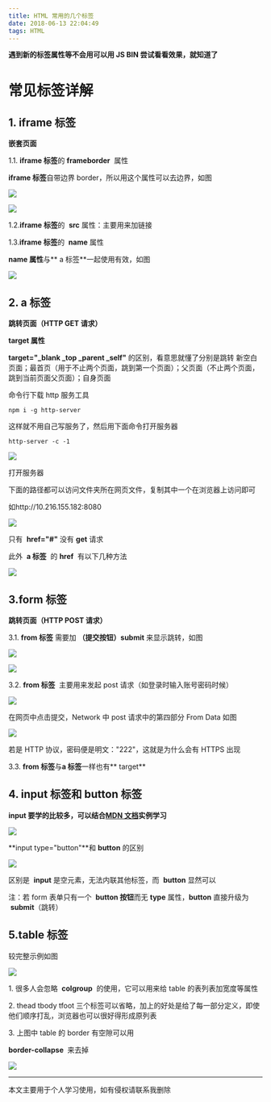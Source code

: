 ```yaml
---
title: HTML 常用的几个标签
date: 2018-06-13 22:04:49
tags: HTML
---
```


**遇到新的标签属性等不会用可以用 JS BIN 尝试看看效果，就知道了**

# 常见标签详解

## **1\. iframe** **标签**

**嵌套页面**

1.1. **iframe 标签**的 **frameborder**  属性

**iframe 标签**自带边界 border，所以用这个属性可以去边界，如图

![](https://upload-images.jianshu.io/upload_images/7094266-1031b6812b8aaf57.jpg?imageMogr2/auto-orient/strip%7CimageView2/2/w/1240)

![](https://upload-images.jianshu.io/upload_images/7094266-fa67255c8a244a71.jpg?imageMogr2/auto-orient/strip%7CimageView2/2/w/1240)

1.2.**iframe 标签**的  **src** 属性：主要用来加链接

1.3.**iframe 标签**的  **name** 属性

**name 属性**与** a 标签**一起使用有效，如图

![](https://upload-images.jianshu.io/upload_images/7094266-d6e908d8da74ea14.jpg?imageMogr2/auto-orient/strip%7CimageView2/2/w/1240)

## **2\. a 标签**

**跳转页面（HTTP GET 请求）**

**target 属性**

**target="\_blank \_top \_parent \_self"** 的区别，看意思就懂了分别是跳转 新空白页面；最首页（用于不止两个页面，跳到第一个页面）；父页面（不止两个页面，跳到当前页面父页面）；自身页面

命令行下载 http 服务工具

```
npm i -g http-server
```

这样就不用自己写服务了，然后用下面命令打开服务器

```
http-server -c -1
```

![](https://upload-images.jianshu.io/upload_images/7094266-23d055b34597b717.jpg?imageMogr2/auto-orient/strip%7CimageView2/2/w/1240)

打开服务器

下面的路径都可以访问文件夹所在网页文件，复制其中一个在浏览器上访问即可

如http://10.216.155.182:8080

![](https://upload-images.jianshu.io/upload_images/7094266-5af1c1c11575c480.jpg?imageMogr2/auto-orient/strip%7CimageView2/2/w/1240)

只有  **href="#"** 没有 **get** 请求

此外  **a 标签**  的 **href**  有以下几种方法

![](https://upload-images.jianshu.io/upload_images/7094266-787bd332399011ba.jpg?imageMogr2/auto-orient/strip%7CimageView2/2/w/1240)

## 3.form 标签

**跳转页面（HTTP POST 请求）**

3.1. **from 标签** 需要加 **（提交按钮）submit** 来显示跳转，如图

![](https://upload-images.jianshu.io/upload_images/7094266-aaa0d33e641cd112.jpg?imageMogr2/auto-orient/strip%7CimageView2/2/w/1240)

![](https://upload-images.jianshu.io/upload_images/7094266-e664c2791e3c60dc.jpg?imageMogr2/auto-orient/strip%7CimageView2/2/w/1240)

3.2. **from 标签**  主要用来发起 post 请求（如登录时输入账号密码时候）

![](https://upload-images.jianshu.io/upload_images/7094266-ca38a55f51850bee.jpg?imageMogr2/auto-orient/strip%7CimageView2/2/w/1240)

在网页中点击提交，Network 中 post 请求中的第四部分 From Data 如图

![](https://upload-images.jianshu.io/upload_images/7094266-22538ebbc2c5f43d.jpg?imageMogr2/auto-orient/strip%7CimageView2/2/w/1240)

若是 HTTP 协议，密码便是明文："222"，这就是为什么会有 HTTPS 出现

3.3. **from 标签**与**a 标签**一样也有** target**

## **4\. input 标签和 button 标签**

**input 要学的比较多，可以结合[MDN 文档](https://developer.mozilla.org/en-US/docs/Web/HTML/Element/input)实例学习**

![](https://upload-images.jianshu.io/upload_images/7094266-fad8a6d86142a599.png?imageMogr2/auto-orient/strip%7CimageView2/2/w/1240)

**input type="button"**和 **button** 的区别

![](https://upload-images.jianshu.io/upload_images/7094266-583d5833841661dc.jpg?imageMogr2/auto-orient/strip%7CimageView2/2/w/1240)

区别是  **input** 是空元素，无法内联其他标签，而  **button** 显然可以

注：若 form 表单只有一个  **button 按钮**而无 **type** 属性，**button** 直接升级为  **submit**（跳转）

## 5.table 标签

较完整示例如图

![](https://upload-images.jianshu.io/upload_images/7094266-410da64f04c3a907.jpg?imageMogr2/auto-orient/strip%7CimageView2/2/w/1240)

1\. 很多人会忽略  **colgroup**  的使用，它可以用来给 table 的表列表加宽度等属性

2\. thead tbody tfoot 三个标签可以省略，加上的好处是给了每一部分定义，即使他们顺序打乱，浏览器也可以很好得形成原列表

3\. 上图中 table 的 border 有空隙可以用

**border-collapse**  来去掉

![](https://upload-images.jianshu.io/upload_images/7094266-b6ee3f969de3dc94.jpg?imageMogr2/auto-orient/strip%7CimageView2/2/w/1240)

---

本文主要用于个人学习使用，如有侵权请联系我删除

